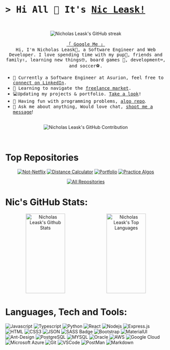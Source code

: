 # <samp>&gt; Hi All 👋 It's [Nic Leask!](https://nicholasleask.com/)</samp>

<br/>
<p align="center">
  <img src="https://github-readme-streak-stats.herokuapp.com/?user=leaskn&theme=radical&border=7F3FBF&background=0D1117" alt="Nicholas Leask's GitHub streak"/>
</p>

<p align="center"> 
  <samp>
    <a href="https://www.google.com/search?q=Nicholas+Leask">「 Google Me 」</a>
    <br>
    Hi, I'm Nicholas Leask🙌, a Software Engineer and Web Developer. I love spending time with my pup🐶, friends and family✌, learning new things🤓, board games 🏁, development⌨️, and soccer⚽.</samp>

  - <samp>🔭 Currently a Software Engineer at Asurion, feel free to [connect on LinkedIn](https://linkedin.</samp>com/in/nicholas-leask).
  - <samp>🌱 Learning to navigate the [freelance market](https://www.fiverr.com/nicholasleask).</samp>
  - <samp>💻Updating my projects & portfolio. [Take a look](https://nicholasleask.com)!</samp>
  - <samp>🥽 Having fun with programming problems, [algo repo](https://github.com/LeaskN/Algo_Practice_Solutions)</samp>.
  - <samp>💬 Ask me about anything, Would love chat, [shoot me a message](https://nicholasleask.com/contact)</samp>! 
    <br>
    <br>
</p>

<p align="center">
  <img src="https://github-profile-summary-cards.vercel.app/api/cards/profile-details?username=leaskn&theme=radical" alt="Nicholas Leask's GitHub Contribution"/>
</p>



<br />
<h1>Top Repositories</h1>
<div align="center">

<p><a href="https://github.com/LeaskN/not-the-netflix"><img src="https://camo.githubusercontent.com/91d8cba93a5aec2c85fcf5aece8b134e0f84a3a3011bf53aeb7d4682795d82b7/68747470733a2f2f6769746875622d726561646d652d73746174732e76657263656c2e6170702f6170692f70696e2f3f757365726e616d653d6c6561736b6e267265706f3d6e6f742d7468652d6e6574666c697826626f726465725f636f6c6f723d3746334642462662675f636f6c6f723d304431313137267469746c655f636f6c6f723d43394431443926746578745f636f6c6f723d3842393439452669636f6e5f636f6c6f723d374633464246" alt="Not-Netflix" data-canonical-src="https://github-readme-stats.vercel.app/api/pin/?username=leaskn&amp;repo=not-the-netflix&amp;border_color=7F3FBF&amp;bg_color=0D1117&amp;title_color=C9D1D9&amp;text_color=8B949E&amp;icon_color=7F3FBF" style="max-width: 45%;"></a>
<a href="https://github.com/LeaskN/Distance-Calculator"><img src="https://camo.githubusercontent.com/15f169c7be9d0ca3a8fd2d802edeeeff447808bfdcc1dc92cfd7143609e7451e/68747470733a2f2f6769746875622d726561646d652d73746174732e76657263656c2e6170702f6170692f70696e2f3f757365726e616d653d6c6561736b6e267265706f3d64697374616e63652d63616c63756c61746f7226626f726465725f636f6c6f723d3746334642462662675f636f6c6f723d304431313137267469746c655f636f6c6f723d43394431443926746578745f636f6c6f723d3842393439452669636f6e5f636f6c6f723d374633464246" alt="Distance Calculator" data-canonical-src="https://github-readme-stats.vercel.app/api/pin/?username=leaskn&amp;repo=distance-calculator&amp;border_color=7F3FBF&amp;bg_color=0D1117&amp;title_color=C9D1D9&amp;text_color=8B949E&amp;icon_color=7F3FBF" style="max-width: 45%;"></a>
<a href="https://github.com/LeaskN/Portfolio-2023"><img src="https://camo.githubusercontent.com/b58a5c8d73128eb7ca14d1be9ede567cd91211db707bb7d96e1409f25ca8704e/68747470733a2f2f6769746875622d726561646d652d73746174732e76657263656c2e6170702f6170692f70696e2f3f757365726e616d653d6c6561736b6e267265706f3d706f7274666f6c696f2d3230323326626f726465725f636f6c6f723d3746334642462662675f636f6c6f723d304431313137267469746c655f636f6c6f723d43394431443926746578745f636f6c6f723d3842393439452669636f6e5f636f6c6f723d374633464246" alt="Portfolio" data-canonical-src="https://github-readme-stats.vercel.app/api/pin/?username=leaskn&amp;repo=portfolio-2023&amp;border_color=7F3FBF&amp;bg_color=0D1117&amp;title_color=C9D1D9&amp;text_color=8B949E&amp;icon_color=7F3FBF" style="max-width: 45%;"></a>
<a href="https://github.com/LeaskN/Algo_Practice_Solutions"><img src="https://camo.githubusercontent.com/ad92d15174a20dc581eec3d1c73d5ad44b2de7661d6851557af31d743914a469/68747470733a2f2f6769746875622d726561646d652d73746174732e76657263656c2e6170702f6170692f70696e2f3f757365726e616d653d6c6561736b6e267265706f3d416c676f5f50726163746963655f536f6c7574696f6e7326626f726465725f636f6c6f723d3746334642462662675f636f6c6f723d304431313137267469746c655f636f6c6f723d43394431443926746578745f636f6c6f723d3842393439452669636f6e5f636f6c6f723d374633464246" alt="Practice Algos" data-canonical-src="https://github-readme-stats.vercel.app/api/pin/?username=leaskn&amp;repo=Algo_Practice_Solutions&amp;border_color=7F3FBF&amp;bg_color=0D1117&amp;title_color=C9D1D9&amp;text_color=8B949E&amp;icon_color=7F3FBF" style="max-width: 45%;"></a></p>

  </p>
</div>
<p align="center">
  <a href="https://github.com/leaskn?tab=repositories" target="_blank"><img alt="All Repositories" title="All Repositories" src="https://img.shields.io/badge/-All%20Repos-7F3FBF?style=for-the-badge&logo=koding&logoColor=white"/></a>
</p>



# Nic's GitHub Stats: 
<div align="center">
  <a> 
    <img alt="Nicholas Leask's Github Stats" src="https://denvercoder1-github-readme-stats.vercel.app/api?username=leaskn&show_icons=true&count_private=true&theme=react&border_color=7F3FBF&bg_color=0D1117&title_color=F85D7F&icon_color=F8D866" height="250px" width="49.5%"/>
    <img alt="Nicholas Leask's Top Languages" src="https://denvercoder1-github-readme-stats.vercel.app/api/top-langs/?username=leaskn&langs_count=8&layout=compact&theme=react&border_color=7F3FBF&bg_color=0D1117&title_color=F85D7F&icon_color=F8D866" height="250px" width="49.5%"/>
    <br/>
  </a>
</div>

# Languages, Tech and Tools:

![Javascript](https://img.shields.io/badge/Javascript-F0DB4F?style=for-the-badge&labelColor=black&logo=javascript&logoColor=F0DB4F)
![Typescript](https://img.shields.io/badge/Typescript-007acc?style=for-the-badge&labelColor=black&logo=typescript&logoColor=007acc)
![Python](https://img.shields.io/badge/Python-3776AB?style=for-the-badge&logo=python&logoColor=white)
![React](https://img.shields.io/badge/-React-61DBFB?style=for-the-badge&labelColor=black&logo=react&logoColor=61DBFB)
![Nodejs](https://img.shields.io/badge/Nodejs-3C873A?style=for-the-badge&labelColor=black&logo=node.js&logoColor=3C873A)
![Express.js](https://img.shields.io/badge/Express.js-000000?style=for-the-badge&logo=express&logoColor=white)
![HTML](https://img.shields.io/badge/HTML5-E34F26?style=for-the-badge&logo=html5&logoColor=white)
![CSS3](https://img.shields.io/badge/CSS3-1572B6?style=for-the-badge&logo=css3&logoColor=white)
![JSON](https://img.shields.io/badge/JSON-000000?style=for-the-badge&logo=json&logoColor=white)
![SASS Badge](https://img.shields.io/badge/Sass-CC6699?style=for-the-badge&logo=sass&logoColor=white)
![Bootstrap](https://img.shields.io/badge/Bootstrap-563D7C?style=for-the-badge&logo=bootstrap&logoColor=white)
![MaterialUI](https://img.shields.io/badge/Material--UI-0081CB?style=for-the-badge&logo=material-ui&logoColor=white)
![Ant-Design](https://img.shields.io/badge/AntDesign-0170FE?style=for-the-badge&logo=antdesign&logoColor=white)
![PostgreSQL](https://img.shields.io/badge/PostgreSQL-316192?style=for-the-badge&logo=postgresql&logoColor=white)
![MYSQL](https://img.shields.io/badge/MySQL-00000F?style=for-the-badge&logo=mysql&logoColor=white)
![Oracle](https://img.shields.io/badge/Oracle-f80000?style=for-the-badge&logo=oracle&logoColor=white)
![AWS](https://img.shields.io/badge/Amazon_AWS-232F3E?style=for-the-badge&logo=amazon-aws&logoColor=white)
![Google Cloud](https://img.shields.io/badge/Google_Cloud-4285F4?style=for-the-badge&logo=google-cloud&logoColor=white)
![Microsoft Azure](https://img.shields.io/badge/Microsoft_Azure-0089D6?style=for-the-badge&logo=microsoft-azure&logoColor=white)
![Git](https://img.shields.io/badge/Git-F05032?style=for-the-badge&logo=git&logoColor=white)
![VSCode](https://img.shields.io/badge/Visual_Studio-0078d7?style=for-the-badge&logo=visual%20studio&logoColor=white)
![PostMan](https://img.shields.io/badge/PostMan-ef5b25?style=for-the-badge&logo=PostMan&logoColor=white)
![Markdown](https://img.shields.io/badge/Markdown-000000?style=for-the-badge&logo=markdown&logoColor=white)

